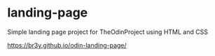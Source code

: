 # landing-page

Simple landing page project for TheOdinProject using HTML and CSS

https://br3y.github.io/odin-landing-page/